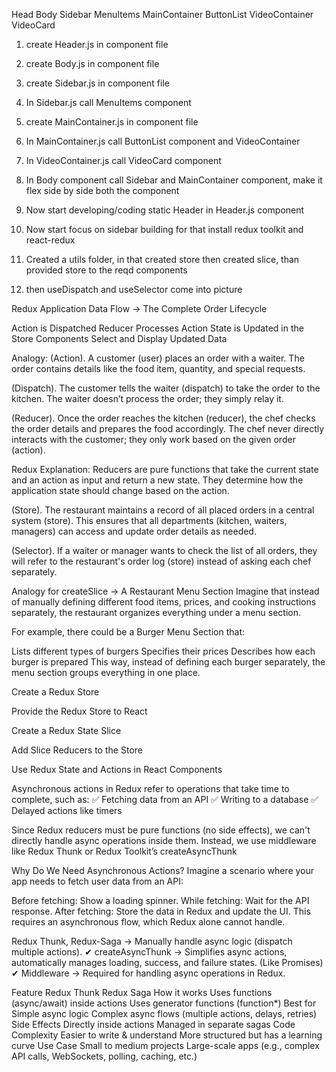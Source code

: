 
Head
Body
 Sidebar
   MenuItems
 MainContainer
   ButtonList
   VideoContainer
     VideoCard


1. create Header.js in component file
2. create Body.js in component file
3. create Sidebar.js in component file
4. In Sidebar.js call MenuItems component
5. create MainContainer.js in component file
6. In MainContainer.js call ButtonList component and VideoContainer
7. In VideoContainer.js call VideoCard component
8. In Body component call Sidebar and MainContainer component, make it flex side by side both the component
        
9. Now start developing/coding static Header in Header.js component 
10. Now start focus on sidebar building for that install redux toolkit and react-redux 
11. Created a utils folder, in that created store then created slice, than provided store to the reqd components
12. then useDispatch and useSelector come into picture 



<!-- dyann doesn't means control on  thoughts, thoughts that controls you, stopping that is dyaan + Gives power to be aware of own thoughts-->

<!-- React-redux chronology -->
Redux Application Data Flow → The Complete Order Lifecycle

Action is Dispatched
Reducer Processes Action
State is Updated in the Store
Components Select and Display Updated Data

Analogy:
(Action). A customer (user) places an order with a waiter. The order contains details like the food item, quantity, and special requests.

(Dispatch). The customer tells the waiter (dispatch) to take the order to the kitchen. The waiter doesn’t process the order; they simply relay it.

(Reducer). Once the order reaches the kitchen (reducer), the chef checks the order details and prepares the food accordingly. The chef never directly interacts with the customer; they only work based on the given order (action).

Redux Explanation:
Reducers are pure functions that take the current state and an action as input and return a new state. They determine how the application state should change based on the action.

 (Store). The restaurant maintains a record of all placed orders in a central system (store). This ensures that all departments (kitchen, waiters, managers) can access and update order details as needed.

 (Selector). If a waiter or manager wants to check the list of all orders, they will refer to the restaurant's order log (store) instead of asking each chef separately.

Analogy for createSlice → A Restaurant Menu Section
Imagine that instead of manually defining different food items, prices, and cooking instructions separately, the restaurant organizes everything under a menu section.

For example, there could be a Burger Menu Section that:

Lists different types of burgers
Specifies their prices
Describes how each burger is prepared
This way, instead of defining each burger separately, the menu section groups everything in one place.


<!-- Steps to implement react-redux store -->
Create a Redux Store

Provide the Redux Store to React

Create a Redux State Slice

Add Slice Reducers to the Store

Use Redux State and Actions in React Components

<!-- what are asynchronous actions in react- redux ? -->

Asynchronous actions in Redux refer to operations that take time to complete, such as:
✅ Fetching data from an API
✅ Writing to a database
✅ Delayed actions like timers

Since Redux reducers must be pure functions (no side effects), we can't directly handle async operations inside them. Instead, we use middleware like Redux Thunk or Redux Toolkit’s createAsyncThunk

Why Do We Need Asynchronous Actions?
Imagine a scenario where your app needs to fetch user data from an API:

Before fetching: Show a loading spinner.
While fetching: Wait for the API response.
After fetching: Store the data in Redux and update the UI.
This requires an asynchronous flow, which Redux alone cannot handle.

Redux Thunk,  Redux-Saga → Manually handle async logic (dispatch multiple actions).
✔ createAsyncThunk → Simplifies async actions, automatically manages loading, success, and failure states. (Like Promises)
✔ Middleware → Required for handling async operations in Redux.


Feature	                                         Redux Thunk	                                                              Redux Saga
How it works	                                  Uses functions (async/await) inside actions	        Uses generator functions (function*)
Best for	                                      Simple async logic	                               Complex async flows (multiple actions, delays, retries)
Side Effects	                                  Directly inside actions	                            Managed in separate sagas
Code Complexity	                                Easier to write & understand	                      More structured but has a learning curve
Use Case	                                  Small to medium projects	                               Large-scale apps (e.g., complex API                                                                                                     calls, WebSockets, polling, caching, etc.)

